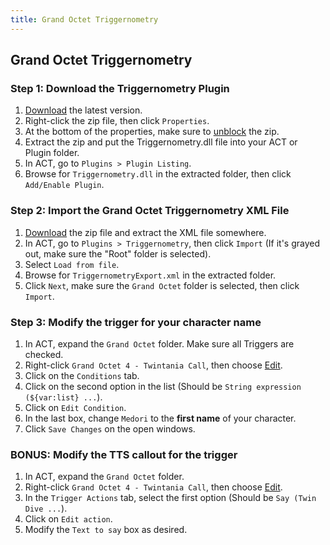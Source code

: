 ```yaml
---
title: Grand Octet Triggernometry
---
```


## Grand Octet Triggernometry

### Step 1: Download the Triggernometry Plugin

1. [Download](https://github.com/paissaheavyindustries/Triggernometry/releases/latest) the latest version.
2. Right-click the zip file, then click `Properties`.
3. At the bottom of the properties, make sure to [unblock](https://i.imgur.com/6zBBcYq.png) the zip.
4. Extract the zip and put the Triggernometry.dll file into your ACT or Plugin folder.
5. In ACT, go to `Plugins > Plugin Listing`.
6. Browse for `Triggernometry.dll` in the extracted folder, then click `Add/Enable Plugin`.

### Step 2: Import the Grand Octet Triggernometry XML File

1. [Download](https://puu.sh/G9XJq/8d099f31a0.zip) the zip file and extract the XML file somewhere.
2. In ACT, go to `Plugins > Triggernometry`, then click `Import` (If it's grayed out, make sure the "Root" folder is selected).
3. Select `Load from file`.
4. Browse for `TriggernometryExport.xml` in the extracted folder.
5. Click `Next`, make sure the `Grand Octet` folder is selected, then click `Import`.


### Step 3: Modify the trigger for your character name

1. In ACT, expand the `Grand Octet` folder. Make sure all Triggers are checked.
2. Right-click `Grand Octet 4 - Twintania Call`, then choose [Edit](https://i.imgur.com/QERXGPh.png).
2. Click on the `Conditions` tab.
3. Click on the second option in the list (Should be `String expression (${var:list} ...`).
4. Click on `Edit Condition`.
5. In the last box, change `Medori` to the **first name** of your character.
6. Click `Save Changes` on the open windows.

### BONUS: Modify the TTS callout for the trigger

1. In ACT, expand the `Grand Octet` folder.
2. Right-click `Grand Octet 4 - Twintania Call`, then choose [Edit](https://i.imgur.com/QERXGPh.png).
3. In the `Trigger Actions` tab, select the first option (Should be `Say (Twin Dive ...`).
4. Click on `Edit action`.
5. Modify the `Text to say` box as desired.
